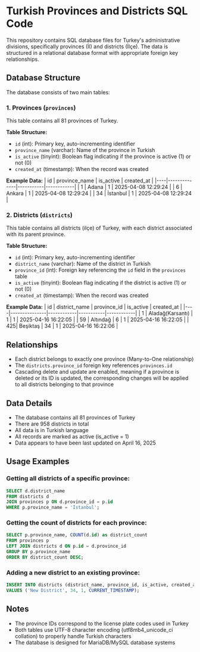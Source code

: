 # Turkish Provinces and Districts SQL Code

This repository contains SQL database files for Turkey's administrative divisions, specifically provinces (İl) and districts (İlçe). The data is structured in a relational database format with appropriate foreign key relationships.

## Database Structure

The database consists of two main tables:

### 1. Provinces (`provinces`)

This table contains all 81 provinces of Turkey.

**Table Structure:**
- `id` (int): Primary key, auto-incrementing identifier
- `province_name` (varchar): Name of the province in Turkish
- `is_active` (tinyint): Boolean flag indicating if the province is active (1) or not (0)
- `created_at` (timestamp): When the record was created

**Example Data:**
| id | province_name | is_active | created_at |
|----|--------------|-----------|------------|
| 1  | Adana        | 1         | 2025-04-08 12:29:24 |
| 6  | Ankara       | 1         | 2025-04-08 12:29:24 |
| 34 | İstanbul     | 1         | 2025-04-08 12:29:24 |

### 2. Districts (`districts`)

This table contains all districts (ilçe) of Turkey, with each district associated with its parent province.

**Table Structure:**
- `id` (int): Primary key, auto-incrementing identifier
- `district_name` (varchar): Name of the district in Turkish
- `province_id` (int): Foreign key referencing the `id` field in the `provinces` table
- `is_active` (tinyint): Boolean flag indicating if the district is active (1) or not (0)
- `created_at` (timestamp): When the record was created

**Example Data:**
| id | district_name | province_id | is_active | created_at |
|----|---------------|------------|-----------|------------|
| 1  | Aladağ(Karsantı) | 1      | 1         | 2025-04-16 16:22:05 |
| 59 | Altındağ      | 6         | 1         | 2025-04-16 16:22:05 |
| 425| Beşiktaş      | 34        | 1         | 2025-04-16 16:22:06 |

## Relationships

- Each district belongs to exactly one province (Many-to-One relationship)
- The `districts.province_id` foreign key references `provinces.id`
- Cascading delete and update are enabled, meaning if a province is deleted or its ID is updated, the corresponding changes will be applied to all districts belonging to that province

## Data Details

- The database contains all 81 provinces of Turkey
- There are 958 districts in total
- All data is in Turkish language
- All records are marked as active (is_active = 1)
- Data appears to have been last updated on April 16, 2025

## Usage Examples

### Getting all districts of a specific province:

```sql
SELECT d.district_name
FROM districts d
JOIN provinces p ON d.province_id = p.id
WHERE p.province_name = 'İstanbul';
```

### Getting the count of districts for each province:

```sql
SELECT p.province_name, COUNT(d.id) as district_count
FROM provinces p
LEFT JOIN districts d ON p.id = d.province_id
GROUP BY p.province_name
ORDER BY district_count DESC;
```

### Adding a new district to an existing province:

```sql
INSERT INTO districts (district_name, province_id, is_active, created_at)
VALUES ('New District', 34, 1, CURRENT_TIMESTAMP);
```

## Notes

- The province IDs correspond to the license plate codes used in Turkey
- Both tables use UTF-8 character encoding (utf8mb4_unicode_ci collation) to properly handle Turkish characters
- The database is designed for MariaDB/MySQL database systems
